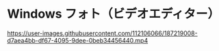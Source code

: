 # Windows フォト（ビデオエディター）  


https://user-images.githubusercontent.com/112106066/187219008-d7aea4bb-df67-4095-9dee-0beb34456440.mp4

